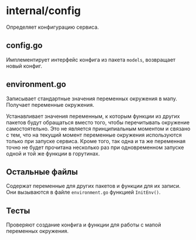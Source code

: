 # internal/config

Определяет конфигурацию сервиса.

## config.go
Имплементирует интерфейс конфига из пакета `models`, возвращает новый конфиг.

## environment.go
Записывает стандартные значения переменных окружения в мапу. Получает переменные окружения. 

Устанавливает значения переменным, к которым функции из других пакетов будут обращаться вместо того, чтобы перечитывать окружение самостоятельно. Это не является принципиальным моментом и связано с тем, что на текущий момент переменные окружения используются только при запуске сервиса. Кроме того, так одна и та же переменная точно не будет прочитана несколько раз при одновременном запуске одной и той же функции в горутинах.

## Остальные файлы
Содержат переменные для других пакетов и функции для их записи. Они вызываются в файле `environment.go` функцией `InitEnv()`.

## Тесты
Проверяют создание конфига и функции для работы с мапой переменных окружения.